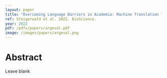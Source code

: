 ```yaml
---
layout: paper
title: "Overcoming Language Barriers in Academia: Machine Translation Tools and a Vision for a Multilingual Future"
ref: Steigerwald et al. 2022. BioScience.
year: 2022
pdf: /pdfs/papers/argeval.pdf
image: /images/papers/argeval.png
---
```


# Abstract

Leave blank

